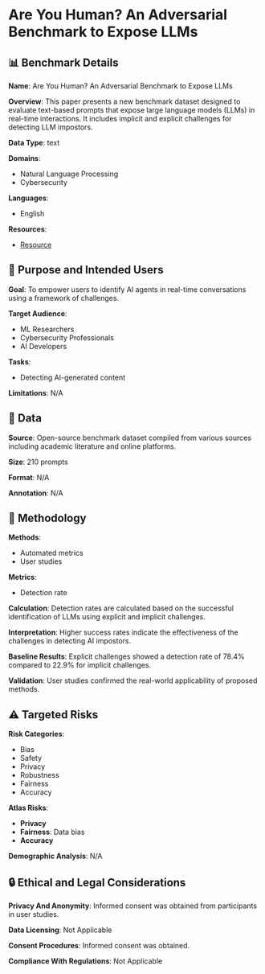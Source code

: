 # Are You Human? An Adversarial Benchmark to Expose LLMs

## 📊 Benchmark Details

**Name**: Are You Human? An Adversarial Benchmark to Expose LLMs

**Overview**: This paper presents a new benchmark dataset designed to evaluate text-based prompts that expose large language models (LLMs) in real-time interactions. It includes implicit and explicit challenges for detecting LLM impostors.

**Data Type**: text

**Domains**:
- Natural Language Processing
- Cybersecurity

**Languages**:
- English

**Resources**:
- [Resource](N/A)

## 🎯 Purpose and Intended Users

**Goal**: To empower users to identify AI agents in real-time conversations using a framework of challenges.

**Target Audience**:
- ML Researchers
- Cybersecurity Professionals
- AI Developers

**Tasks**:
- Detecting AI-generated content

**Limitations**: N/A

## 💾 Data

**Source**: Open-source benchmark dataset compiled from various sources including academic literature and online platforms.

**Size**: 210 prompts

**Format**: N/A

**Annotation**: N/A

## 🔬 Methodology

**Methods**:
- Automated metrics
- User studies

**Metrics**:
- Detection rate

**Calculation**: Detection rates are calculated based on the successful identification of LLMs using explicit and implicit challenges.

**Interpretation**: Higher success rates indicate the effectiveness of the challenges in detecting AI impostors.

**Baseline Results**: Explicit challenges showed a detection rate of 78.4% compared to 22.9% for implicit challenges.

**Validation**: User studies confirmed the real-world applicability of proposed methods.

## ⚠️ Targeted Risks

**Risk Categories**:
- Bias
- Safety
- Privacy
- Robustness
- Fairness
- Accuracy

**Atlas Risks**:
- **Privacy**
- **Fairness**: Data bias
- **Accuracy**

**Demographic Analysis**: N/A

## 🔒 Ethical and Legal Considerations

**Privacy And Anonymity**: Informed consent was obtained from participants in user studies.

**Data Licensing**: Not Applicable

**Consent Procedures**: Informed consent was obtained.

**Compliance With Regulations**: Not Applicable
